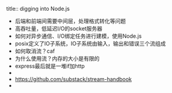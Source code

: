 title:: digging into Node.js

- 后端和前端间需要中间层，处理格式转化等问题
- 高吞吐量，低延迟I/O的socket服务器
- 如何对异步通信、I/O绑定任务进行建模，使用Node.js
- posix定义了IO子系统，IO子系统由输入，输出和错误三个流组成
- 如何取消流？caf
- 为什么使用流？内存的大小是有限的
- express最后就是一堆if加http
-
- https://github.com/substack/stream-handbook
-